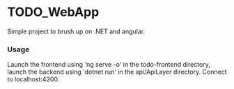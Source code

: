 # TODO_WebApp
Simple project to brush up on .NET and angular. 

### Usage
Launch the frontend using 'ng serve -o' in the todo-frontend directory, launch the backend using 'dotnet run' in the api/ApiLayer directory. Connect to localhost:4200.

